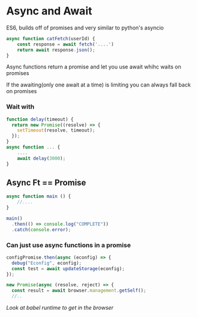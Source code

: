 # Async and Await

ES6, builds off of promises and very similar to python's asyncio

```javascript
async function catFetch(userId) {
    const response = await fetch('....')
    return await response.json();
}
```

Async functions return a promise and let you use await whihc waits on promises

If the awaiting(only one await at a time) is limiting you can always fall back on promises


### Wait with 

```js
function delay(timeout) {
  return new Promise((resolve) => {
    setTimeout(resolve, timeout);
  });
}
async function ... {
    ....
	await delay(3000);
}
```

## Async Ft == Promise

```javascript
async function main () {
    //....
}

main()
  .then(() => console.log("COMPLETE"))
  .catch(console.error);
```

### Can just use async functions in a promise

```js
configPromise.then(async (econfig) => {
  debug("Econfig", econfig);
  const test = await updateStorage(econfig);
});

new Promise(async (resolve, reject) => {
  const result = await browser.management.getSelf();
  //..
```

*Look at babel runtime to get in the browser*